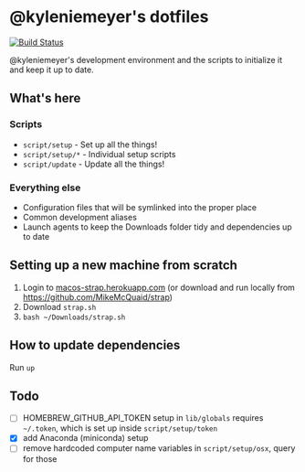 # @kyleniemeyer's dotfiles

[![Build Status](https://travis-ci.org/kyleniemeyer/dotfiles.svg?branch=master)](https://travis-ci.org/kyleniemeyer/dotfiles)

@kyleniemeyer's development environment and the scripts to initialize it and keep it up to date.

## What's here

### Scripts

* `script/setup` - Set up all the things!
* `script/setup/*` - Individual setup scripts
* `script/update` - Update all the things!

### Everything else

* Configuration files that will be symlinked into the proper place
* Common development aliases
* Launch agents to keep the Downloads folder tidy and dependencies up to date

## Setting up a new machine from scratch

1. Login to [macos-strap.herokuapp.com](https://macos-strap.herokuapp.com/) (or download and run locally from https://github.com/MikeMcQuaid/strap)
2. Download `strap.sh`
3. `bash ~/Downloads/strap.sh`

## How to update dependencies

Run `up`

## Todo

- [ ] HOMEBREW_GITHUB_API_TOKEN setup in `lib/globals` requires `~/.token`, which is set up inside `script/setup/token`
- [x] add Anaconda (miniconda) setup
- [ ] remove hardcoded computer name variables in `script/setup/osx`, query for those
